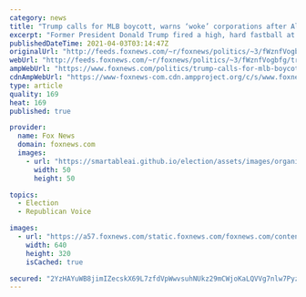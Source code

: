 ```yaml
---
category: news
title: "Trump calls for MLB boycott, warns ‘woke’ corporations after All-Star Game pullout"
excerpt: "Former President Donald Trump fired a high, hard fastball at Major League Baseball on Friday night, urging fans to boycott the \"national pastime\" over its decision to pull this year’s All-Star Game from the Atlanta area."
publishedDateTime: 2021-04-03T03:14:47Z
originalUrl: "http://feeds.foxnews.com/~r/foxnews/politics/~3/fWznfVogbfg/trump-calls-for-mlb-boycott-warns-woke-corporations-after-all-star-game-pullout"
webUrl: "http://feeds.foxnews.com/~r/foxnews/politics/~3/fWznfVogbfg/trump-calls-for-mlb-boycott-warns-woke-corporations-after-all-star-game-pullout"
ampWebUrl: "https://www.foxnews.com/politics/trump-calls-for-mlb-boycott-warns-woke-corporations-after-all-star-game-pullout.amp"
cdnAmpWebUrl: "https://www-foxnews-com.cdn.ampproject.org/c/s/www.foxnews.com/politics/trump-calls-for-mlb-boycott-warns-woke-corporations-after-all-star-game-pullout.amp"
type: article
quality: 169
heat: 169
published: true

provider:
  name: Fox News
  domain: foxnews.com
  images:
    - url: "https://smartableai.github.io/election/assets/images/organizations/foxnews.com-50x50.jpg"
      width: 50
      height: 50

topics:
  - Election
  - Republican Voice

images:
  - url: "https://a57.foxnews.com/static.foxnews.com/foxnews.com/content/uploads/2019/05/640/320/MLB-Trump-Red-Sox.jpg?ve=1&tl=1"
    width: 640
    height: 320
    isCached: true

secured: "2YzHAYuWB8jimIZecskX69L7zfdVpWwvsuhNUkz29mCWjoKaLQVVg7nlw7Pyz4prCQ7McrMwpT3DsxNfKpUhJwyybW2ednfwVsFOnkHR8zwJtLWKoyj9mrDTqAuk9B/AZJnPUPSjdkNvXHoDaVUvN2hYCegjosgDdR4sWcyNQ8zAuu74+XK1b6wEEieNW0nO1qktw9Fow2jxYMTgkJ+Ddb7ehLhFeeS7apWd+pbAg4taR8T55VUmkDnVioga6eKQU+N7CAoldCVdyt5IkprK105xjkLAAoEA/ELhsxYMRIiPRFp5zt8UakEAQ+zkF0inUsqnFNpbjbPyDU/ET6POO0+L7PUR6hiQ9BwKaw9uWVc=;FbDYS7TPJzT4mmh9NLykpA=="
---
```



